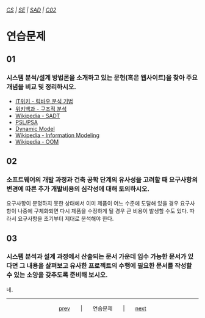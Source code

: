 ###### [*CS*](../../README.md) | [*SE*](../README.md) | [*SAD*](README.md) | [*C02*](C02-00.md)

# 연습문제

## 01

### 시스템 분석/설계 방법론을 소개하고 있는 문헌(혹은 웹사이트)을 찾아 주요 개념을 비교 및 정리하시오.

* [IT위키 - 럼바우 분석 기법](https://itwiki.kr/w/%EB%9F%BC%EB%B0%94%EC%9A%B0_%EB%B6%84%EC%84%9D_%EA%B8%B0%EB%B2%95)
* [위키백과 - 구조적 분석](https://ko.wikipedia.org/wiki/%EA%B5%AC%EC%A1%B0%EC%A0%81_%EB%B6%84%EC%84%9D)
* [Wikipedia - SADT](https://en.wikipedia.org/wiki/Structured_analysis_and_design_technique)
* [PSL/PSA](https://ieeexplore.ieee.org/document/1702401)
* [Dynamic Model](https://sparxsystems.com/resources/tutorials/uml/dynamic-model.html)
* [Wikipedia - Information Modeling](https://en.wikipedia.org/wiki/Information_model)
* [Wikipedia - OOM](https://en.wikipedia.org/wiki/Object-oriented_modeling)

## 02

### 소프트웨어의 개발 과정과 건축 공학 단계의 유사성을 고려할 때 요구사항의 변경에 따른 추가 개발비용의 심각성에 대해 토의하시오.

요구사항이 분명하지 못한 상태에서 이미 제품이 어느 수준에 도달해 있을 경우 요구사항이 나중에 구체화되면 다시 제품을 수정하게 될 경우 큰 비용이 발생할 수도 있다. 따라서 요구사항을 초기부터 제대로 분석해야 한다.

## 03

### 시스템 분석과 설계 과정에서 산출되는 문서 가운데 입수 가능한 문서가 있다면 그 내용을 살펴보고 유사한 프로젝트의 수행에 필요한 문서를 작성할 수 있는 소양을 갖추도록 준비해 보시오.

네.

---

<p align="center">
    <a href="C02-05.md">prev</a>
    &nbsp; &nbsp; &nbsp; | &nbsp; &nbsp; &nbsp;
    연습문제
    &nbsp; &nbsp; &nbsp; | &nbsp; &nbsp; &nbsp;
    <a href="C03-00.md">next</a>
</p>
